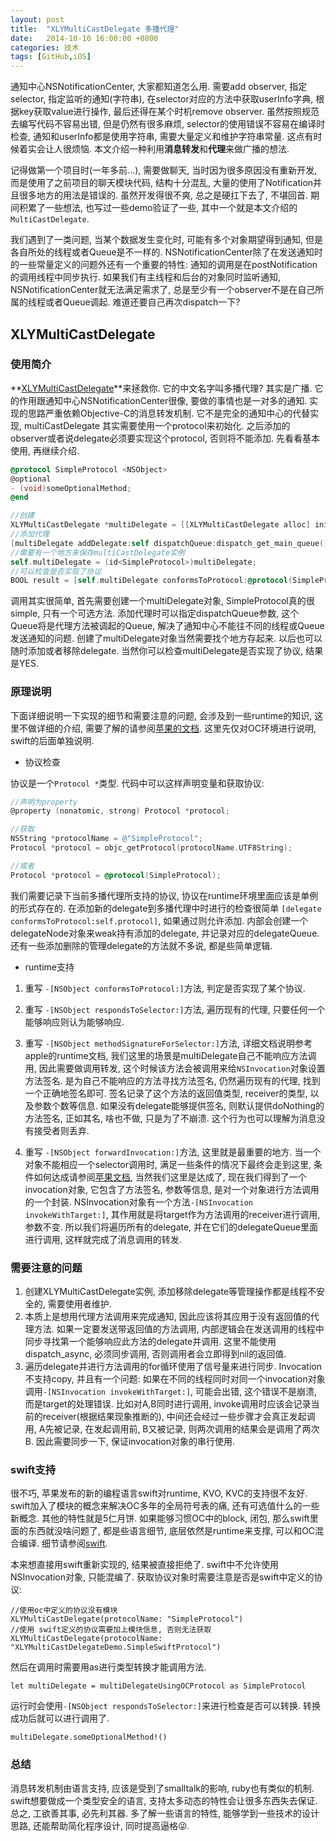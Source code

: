 ```yaml
---
layout: post
title:  "XLYMultiCastDelegate 多播代理"
date:   2014-10-10 16:00:00 +0800
categories: 技术
tags: [GitHub,iOS]
---
```


[XLYMultiCastDelegate]: https://github.com/kaizeiyimi/XLYMultiCastDelegate
[runtime doc]: https://developer.apple.com/library/ios/documentation/Cocoa/Conceptual/ObjCRuntimeGuide/Introduction/Introduction.html
[swift]: https://developer.apple.com/library/ios/documentation/Swift/Conceptual/Swift_Programming_Language/index.html

通知中心NSNotificationCenter, 大家都知道怎么用. 需要add observer, 指定selector, 指定监听的通知(字符串), 在selector对应的方法中获取userInfo字典, 根据key获取value进行操作, 最后还得在某个时机remove observer. 虽然按照规范去编写代码不容易出错, 但是仍然有很多麻烦, selector的使用错误不容易在编译时检查, 通知和userInfo都是使用字符串, 需要大量定义和维护字符串常量. 这点有时候着实会让人很烦恼. 本文介绍一种利用**消息转发**和**代理**来做广播的想法.

记得做第一个项目时(一年多前...), 需要做聊天, 当时因为很多原因没有重新开发, 而是使用了之前项目的聊天模块代码, 结构十分混乱, 大量的使用了Notification并且很多地方的用法是错误的. 虽然开发得很不爽, 总之是硬扛下去了, 不堪回首. 期间积累了一些想法, 也写过一些demo验证了一些, 其中一个就是本文介绍的`MultiCastDelegate`. 

我们遇到了一类问题, 当某个数据发生变化时, 可能有多个对象期望得到通知, 但是各自所处的线程或者Queue是不一样的. NSNotificationCenter除了在发送通知时的一些常量定义的问题外还有一个重要的特性: 通知的调用是在postNotification的调用线程中同步执行. 如果我们有主线程和后台的对象同时监听通知, NSNotificationCenter就无法满足需求了, 总是至少有一个observer不是在自己所属的线程或者Queue调起. 难道还要自己再次dispatch一下?

## XLYMultiCastDelegate

### 使用简介
**[XLYMultiCastDelegate]**来拯救你. 它的中文名字叫多播代理? 其实是广播. 它的作用跟通知中心NSNotificationCenter很像, 要做的事情也是一对多的通知. 实现的思路严重依赖Objective-C的消息转发机制. 它不是完全的通知中心的代替实现, multiCastDelegate 其实需要使用一个protocol来初始化. 之后添加的observer或者说delegate必须要实现这个protocol, 否则将不能添加. 先看看基本使用, 再继续介绍.

```objective-c
@protocol SimpleProtocol <NSObject>
@optional
- (void)someOptionalMethod;
@end

//创建
XLYMultiCastDelegate *multiDelegate = [[XLYMultiCastDelegate alloc] initWithConformingProtocol:@protocol(SimpleProtocol)];
//添加代理
[multiDelegate addDelegate:self dispatchQueue:dispatch_get_main_queue()];
//需要有一个地方来保存multiCastDelegate实例
self.multiDelegate = (id<SimpleProtocol>)multiDelegate;
//可以检查是否实现了协议
BOOL result = [self.multiDelegate conformsToProtocol:@protocol(SimpleProtocol)];
```

调用其实很简单, 首先需要创建一个multiDelegate对象, SimpleProtocol真的很simple, 只有一个可选方法. 添加代理时可以指定dispatchQueue参数, 这个Queue将是代理方法被调起的Queue, 解决了通知中心不能往不同的线程或Queue发送通知的问题. 创建了multiDelegate对象当然需要找个地方存起来. 以后也可以随时添加或者移除delegate. 当然你可以检查multiDelegate是否实现了协议, 结果是YES.

### 原理说明

下面详细说明一下实现的细节和需要注意的问题, 会涉及到一些runtime的知识, 这里不做详细的介绍, 需要了解的请参阅[苹果的文档][runtime doc]. 这里先仅对OC环境进行说明, swift的后面单独说明.

* 协议检查

协议是一个`Protocol *`类型. 代码中可以这样声明变量和获取协议:

```objective-c
//声明为property
@property (nonatomic, strong) Protocol *protocol;

//获取
NSString *protocolName = @"SimpleProtocol";
Protocol *protocol = objc_getProtocol(protocolName.UTF8String);

//或者
Protocol *protocol = @protocol(SimpleProtocol);
```
我们需要记录下当前多播代理所支持的协议, 协议在runtime环境里面应该是单例的形式存在的. 在添加新的delegate到多播代理中时进行的检查很简单 `[delegate conformsToProtocol:self.protocol]`, 如果通过则允许添加. 内部会创建一个delegateNode对象来weak持有添加的delegate, 并记录对应的delegateQueue. 还有一些添加删除的管理delegate的方法就不多说, 都是些简单逻辑.

* runtime支持

1. 重写 `-[NSObject conformsToProtocol:]`方法, 判定是否实现了某个协议. 

2. 重写 `-[NSObject respondsToSelector:]`方法, 遍历现有的代理, 只要任何一个能够响应则认为能够响应.

3. 重写 `-[NSObject methodSignatureForSelector:]`方法, 详细文档说明参考apple的runtime文档, 我们这里的场景是multiDelegate自己不能响应方法调用, 因此需要做调用转发, 这个时候该方法会被调用来给`NSInvocation`对象设置方法签名. 是为自己不能响应的方法寻找方法签名, 仍然遍历现有的代理, 找到一个正确地签名即可. 签名记录了这个方法的返回值类型, receiver的类型, 以及参数个数等信息. 如果没有delegate能够提供签名, 则默认提供doNothing的方法签名, 正如其名, 啥也不做, 只是为了不崩溃. 这个行为也可以理解为消息没有接受者则丢弃.

4. 重写 `-[NSObject forwardInvocation:]`方法, 这里就是最重要的地方. 当一个对象不能相应一个selector调用时, 满足一些条件的情况下最终会走到这里, 条件如何达成请参阅[苹果文档][runtime doc], 当然我们这里是达成了, 现在我们得到了一个invocation对象, 它包含了方法签名, 参数等信息, 是对一个对象进行方法调用的一个封装. NSInvocation对象有一个方法`-[NSInvocation invokeWithTarget:]`, 其作用就是将target作为方法调用的receiver进行调用, 参数不变. 所以我们将遍历所有的delegate, 并在它们的delegateQueue里面进行调用, 这样就完成了消息调用的转发.

### 需要注意的问题

1. 创建XLYMultiCastDelegate实例, 添加移除delegate等管理操作都是线程不安全的, 需要使用者维护.
2. 本质上是想用代理方法调用来完成通知, 因此应该将其应用于没有返回值的代理方法. 如果一定要发送带返回值的方法调用, 内部逻辑会在发送调用的线程中同步寻找第一个能够响应此方法的delegate并调用. 这里不能使用dispatch_async, 必须同步调用, 否则调用者会立即得到nil的返回值.
3. 遍历delegate并进行方法调用的for循环使用了信号量来进行同步. Invocation不支持copy, 并且有一个问题: 如果在不同的线程同时对同一个invocation对象调用`-[NSInvocation invokeWithTarget:]`, 可能会出错, 这个错误不是崩溃, 而是target的处理错误. 比如对A,B同时进行调用, invoke调用时应该会记录当前的receiver(根据结果现象推断的), 中间还会经过一些步骤才会真正发起调用, A先被记录, 在发起调用前, B又被记录, 则两次调用的结果会是调用了两次B. 因此需要同步一下, 保证invocation对象的串行使用.

### swift支持

很不巧, 苹果发布的新的编程语言swift对runtime, KVO, KVC的支持很不友好. swift加入了模块的概念来解决OC多年的全局符号表的痛, 还有可选值什么的一些新概念. 其他的特性就是5仁月饼. 如果能够习惯OC中的block, 闭包, 那么swift里面的东西就没啥问题了, 都是些语言细节, 底层依然是runtime来支撑, 可以和OC混合编译. 细节请参阅[swift].

本来想直接用swift重新实现的, 结果被直接拒绝了. swift中不允许使用NSInvocation对象, 只能混编了. 获取协议对象时需要注意是否是swift中定义的协议:

```
//使用oc中定义的协议没有模块
XLYMultiCastDelegate(protocolName: "SimpleProtocol")
//使用 swift定义的协议需要加上模块信息, 否则无法获取
XLYMultiCastDelegate(protocolName: "XLYMultiCastDelegateDemo.SimpleSwiftProtocol")
```

然后在调用时需要用as进行类型转换才能调用方法. 

```
let multiDelegate = multiDelegateUsingOCProtocol as SimpleProtocol
```

运行时会使用`-[NSObject respondsToSelector:]`来进行检查是否可以转换. 转换成功后就可以进行调用了.

```
multiDelegate.someOptionalMethod!()
```

### 总结
消息转发机制由语言支持, 应该是受到了smalltalk的影响, ruby也有类似的机制. swift想要做成一个类型安全的语言, 支持太多动态的特性会让很多东西失去保证. 总之, 工欲善其事, 必先利其器. 多了解一些语言的特性, 能够学到一些技术的设计思路, 还能帮助简化程序设计, 同时提高逼格😜.